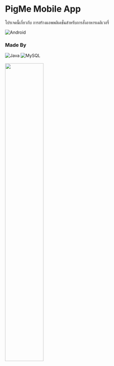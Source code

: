 # PigMe Mobile App
โปรเจคนี้เกี่ยวกับ การสร้างแอพพลิเคชั่นสำหรับการสั่งอาหารเดลิเวอรี่

![Android](https://img.shields.io/badge/Android-3DDC84?style=for-the-badge&logo=android&logoColor=white)
### Made By
![Java](https://img.shields.io/badge/java-%23ED8B00.svg?style=for-the-badge&logo=java&logoColor=white)
![MySQL](https://img.shields.io/badge/mysql-%2300f.svg?style=for-the-badge&logo=mysql&logoColor=white)
<br><br>
<img src="https://user-images.githubusercontent.com/72259442/165293960-8a40c8ef-80ee-4b61-bda9-d8dfecb6bea1.jpg" width="50%"/>
